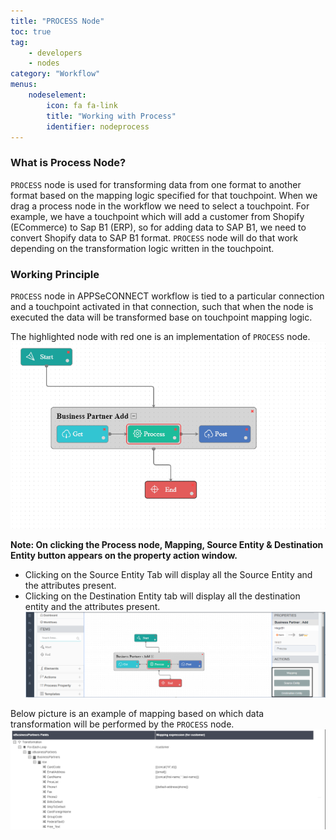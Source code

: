 ```yaml
---
title: "PROCESS Node"
toc: true
tag: 
    - developers
    - nodes
category: "Workflow"
menus: 
    nodeselement:
        icon: fa fa-link
        title: "Working with Process" 
        identifier: nodeprocess
---
```


### What is Process Node?
`PROCESS` node is used for transforming data from one format to another format based on the mapping logic specified for that touchpoint. When we drag a process node in the workflow we need to select a touchpoint. For example, we have a touchpoint which will add a customer from Shopify (ECommerce) to Sap B1 (ERP), so for adding data to SAP B1, we need to convert Shopify data to SAP B1 format. `PROCESS` node will do that work depending on the transformation logic written in the touchpoint.

### Working Principle

`PROCESS` node in APPSeCONNECT workflow is tied to a particular connection and a touchpoint activated in that connection, such that when the node is executed the data will be transformed base on touchpoint mapping logic.

The highlighted node with red one is an implementation of `PROCESS` node.  
 ![ProcessNode](/staticfiles/workflow-management/media/ProcessNode/ProcessNode.png)  

**Note: On clicking the Process node, Mapping, Source Entity & Destination Entity button appears on the property action window.**

* Clicking on the Source Entity Tab will display all the Source Entity and the attributes present.
* Clicking on the Destination Entity tab will display all the destination entity and the attributes present.  
 ![ProcessNode2](/staticfiles/workflow-management/media/ProcessNode/ProcessNode2.png)  

Below picture is an example of mapping based on which data transformation will be performed by the `PROCESS` node.  
![Mapping](/staticfiles/workflow-management/media/ProcessNode/Mapping.png)


